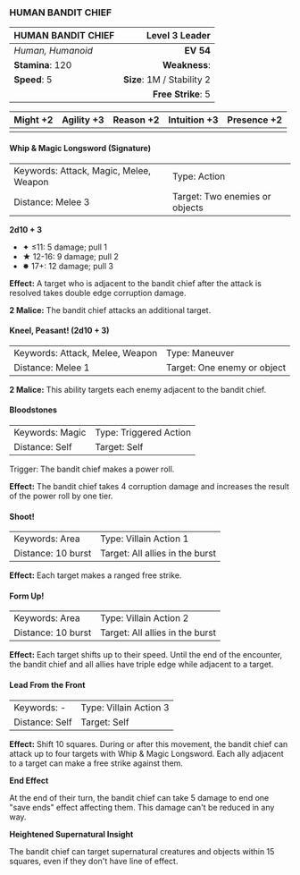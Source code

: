 ### HUMAN BANDIT CHIEF

| HUMAN BANDIT CHIEF |         **Level 3 Leader** |
| :----------------- | -------------------------: |
| *Human, Humanoid*  |                  **EV 54** |
| **Stamina**: 120   |              **Weakness**: |
| **Speed**: 5       | **Size**: 1M / Stability 2 |
|                    |         **Free Strike**: 5 |

| **Might** +2 | **Agility** +3 | **Reason** +2 | **Intuition** +3 | **Presence** +2 |
| ------------ | -------------- | ------------- | ---------------- | --------------- |
|              |                |               |                  |                 |

#### Whip & Magic Longsword (Signature)

|                                        |                                |
| :------------------------------------- | :----------------------------- |
| Keywords: Attack, Magic, Melee, Weapon | Type: Action                   |
| Distance: Melee 3                      | Target: Two enemies or objects |

**2d10 + 3**

- ✦ ≤11: 5 damage; pull 1
- ★ 12-16: 9 damage; pull 2
- ✸ 17+: 12 damage; pull 3

**Effect:** A target who is adjacent to the bandit chief after the attack is resolved takes double edge corruption damage.

**2 Malice:** The bandit chief attacks an additional target.

#### Kneel, Peasant! (2d10 + 3)

|                                 |                             |
| :------------------------------ | :-------------------------- |
| Keywords: Attack, Melee, Weapon | Type: Maneuver              |
| Distance: Melee 1               | Target: One enemy or object |

**2 Malice:** This ability targets each enemy adjacent to the bandit chief.

#### Bloodstones

|                 |                        |
| :-------------- | :--------------------- |
| Keywords: Magic | Type: Triggered Action |
| Distance: Self  | Target: Self           |

Trigger: The bandit chief makes a power roll.

**Effect:** The bandit chief takes 4 corruption damage and increases the result of the power roll by one tier.

#### Shoot!

|                    |                                 |
| :----------------- | :------------------------------ |
| Keywords: Area     | Type: Villain Action 1          |
| Distance: 10 burst | Target: All allies in the burst |

**Effect:** Each target makes a ranged free strike.

#### Form Up!

|                    |                                 |
| :----------------- | :------------------------------ |
| Keywords: Area     | Type: Villain Action 2          |
| Distance: 10 burst | Target: All allies in the burst |

**Effect:** Each target shifts up to their speed. Until the end of the encounter, the bandit chief and all allies have triple edge while adjacent to a target.

#### Lead From the Front

|                |                        |
| :------------- | :--------------------- |
| Keywords: -    | Type: Villain Action 3 |
| Distance: Self | Target: Self           |

**Effect:** Shift 10 squares. During or after this movement, the bandit chief can attack up to four targets with Whip & Magic Longsword. Each ally adjacent to a target can make a free strike against them.

**End Effect**

At the end of their turn, the bandit chief can take 5 damage to end one "save ends" effect affecting them. This damage can't be reduced in any way.

**Heightened Supernatural Insight**

The bandit chief can target supernatural creatures and objects within 15 squares, even if they don't have line of effect.
